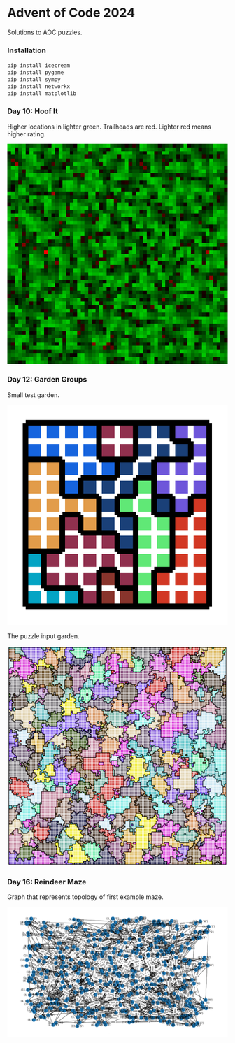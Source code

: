 # Advent of Code 2024
Solutions to AOC puzzles.

### Installation

```commandline
pip install icecream
pip install pygame
pip install sympy
pip install networkx
pip install matplotlib
```

### Day 10: Hoof It

Higher locations in lighter green. Trailheads are red. Lighter red means higher rating.

![Trails](./10-hoof-it/screenshots/d10p2.png)

### Day 12: Garden Groups

Small test garden.

![Test Garden](./12-garden-groups/screenshots/test2.png)

The puzzle input garden.

![Garden](./12-garden-groups/screenshots/d12.png)

### Day 16: Reindeer Maze

Graph that represents topology of first example maze.

![Maze](./16-reindeer-maze/screenshots/d16.png)
